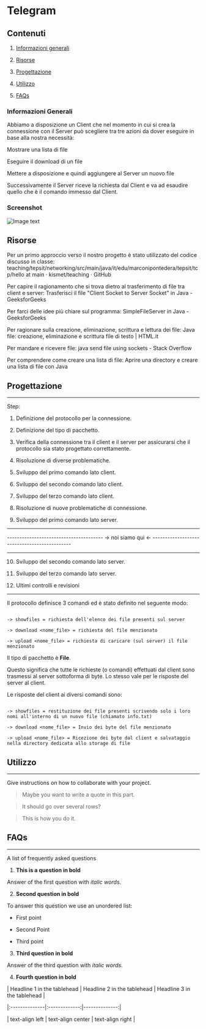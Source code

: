 # Telegram 

## Contenuti 

1. [Informazioni generali](#informazioni-generali) 

2. [Risorse](#risorse) 

3. [Progettazione](#progettazione) 

4. [Utilizzo](#utilizzo) 

5. [FAQs](#faqs) 

### Informazioni Generali 

Abbiamo a disposizione un Client che nel momento in cui si crea la connessione con il Server può scegliere tra tre azioni da dover eseguire in base alla nostra necessità: 

Mostrare una lista di file 

Eseguire il download di un file 

Mettere a disposizione e quindi aggiungere al Server un nuovo file 

Successivamente il Server riceve la richiesta dal Client e va ad esaudire quello che è il comando immesso dal Client. 

### Screenshot 

![Image text](https://www.united-internet.de/fileadmin/user_upload/Brands/Downloads/Logo_IONOS_by.jpg) 

## Risorse 

Per un primo approccio verso il nostro progetto è stato utilizzato del codice discusso in classe: teaching/tepsit/networking/src/main/java/it/edu/marconipontedera/tepsit/tcp/hello at main · kismet/teaching · GitHub 

Per capire il ragionamento che si trova dietro al trasferimento di file tra client e server: Trasferisci il file "Client Socket to Server Socket" in Java - GeeksforGeeks 

Per farci delle idee più chiare sul programma: SimpleFileServer in Java - GeeksforGeeks 

Per ragionare sulla creazione, eliminazione, scrittura e lettura dei file: Java file: creazione, eliminazione e scrittura file di testo | HTML.it 

Per mandare e ricevere file: java send file using sockets - Stack Overflow 

Per comprendere come creare una lista di file: Aprire una directory e creare una lista di file con Java 

## Progettazione 

*** 

Step: 

1. Definizione del protocollo per la connessione. 

2. Definizione del tipo di pacchetto. 

3. Verifica della connessione tra il client e il server per assicurarsi che il protocollo sia stato progettato correttamente. 

4. Risoluzione di diverse problematiche. 

5. Sviluppo del primo comando lato client. 

6. Sviluppo del secondo comando lato client. 

7. Sviluppo del terzo comando lato client. 

8. Risoluzione di nuove problematiche di connessione. 

9. Sviluppo del primo comando lato server. 

*** 

--------------------------------------- -> noi siamo qui <- --------------------------------------------- 

*** 

10. Sviluppo del secondo comando lato server. 

11. Sviluppo del terzo comando lato server. 

12. Ultimi controlli e revisioni 

    

*** 

Il protocollo definisce 3 comandi ed è stato definito nel seguente modo: 

``` 

-> showfiles = richiesta dell'elenco dei file presenti sul server 

-> download <nome_file> = richiesta del file menzionato 

-> upload <nome_file> = richiesta di caricare (sul server) il file menzionato 

``` 

Il tipo di pacchetto è **File**. 

Questo significa che tutte le richieste (o comandi) effettuati dal client sono trasmessi al server sottoforma di byte. Lo stesso vale per le risposte del server al client.  

Le risposte del client ai diversi comandi sono: 

``` 

-> showfiles = restituzione dei file presenti scrivendo solo i loro nomi all'interno di un nuovo file (chiamato info.txt) 

-> download <nome_file> = Invio dei byte del file menzionato 

-> upload <nome_file> = Ricezione dei byte dal client e salvataggio nella directory dedicata allo storage di file 

``` 

## Utilizzo 

*** 

Give instructions on how to collaborate with your project. 

> Maybe you want to write a quote in this part.  

> It should go over several rows? 

> This is how you do it. 

## FAQs 

*** 

A list of frequently asked questions 

1. **This is a question in bold** 

Answer of the first question with _italic words_.  

2. __Second question in bold__  

To answer this question we use an unordered list: 

* First point 

* Second Point 

* Third point 

3. **Third question in bold** 

Answer of the third question with *italic words*. 

4. **Fourth question in bold** 

| Headline 1 in the tablehead | Headline 2 in the tablehead | Headline 3 in the tablehead | 

|:--------------|:-------------:|--------------:| 

| text-align left | text-align center | text-align right | 

 

